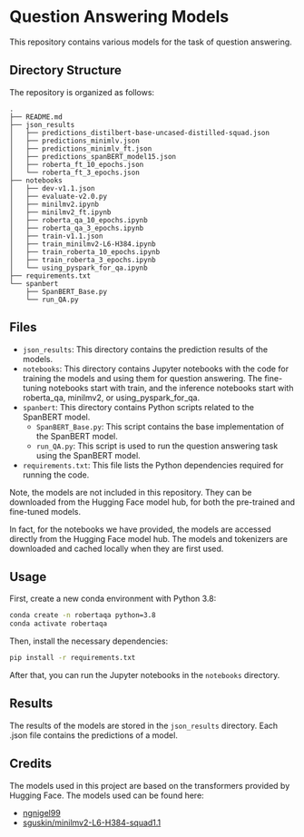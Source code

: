 # Question Answering Models

This repository contains various models for the task of question answering.

## Directory Structure

The repository is organized as follows:
```
.
├── README.md
├── json_results
│   ├── predictions_distilbert-base-uncased-distilled-squad.json
│   ├── predictions_minimlv.json
│   ├── predictions_minimlv_ft.json
│   ├── predictions_spanBERT_model15.json
│   ├── roberta_ft_10_epochs.json
│   └── roberta_ft_3_epochs.json
├── notebooks
│   ├── dev-v1.1.json
│   ├── evaluate-v2.0.py
│   ├── minilmv2.ipynb
│   ├── minilmv2_ft.ipynb
│   ├── roberta_qa_10_epochs.ipynb
│   ├── roberta_qa_3_epochs.ipynb
│   ├── train-v1.1.json
│   ├── train_minilmv2-L6-H384.ipynb
│   ├── train_roberta_10_epochs.ipynb
│   ├── train_roberta_3_epochs.ipynb
│   └── using_pyspark_for_qa.ipynb
├── requirements.txt
└── spanbert
    ├── SpanBERT_Base.py
    └── run_QA.py
```
## Files

- `json_results`: This directory contains the prediction results of the models.
- `notebooks`: This directory contains Jupyter notebooks with the code for training the models and using them for question answering. The fine-tuning notebooks start with train, and the inference notebooks start with roberta_qa, minilmv2, or using_pyspark_for_qa.
- `spanbert`: This directory contains Python scripts related to the SpanBERT model. 
    - `SpanBERT_Base.py`: This script contains the base implementation of the SpanBERT model.
    - `run_QA.py`: This script is used to run the question answering task using the SpanBERT model.
- `requirements.txt`: This file lists the Python dependencies required for running the code.

Note, the models are not included in this repository. They can be downloaded from the Hugging Face model hub, for both the pre-trained and fine-tuned models.

In fact, for the notebooks we have provided, the models are accessed directly from the Hugging Face model hub. The models and tokenizers are downloaded and cached locally when they are first used.

## Usage

First, create a new conda environment with Python 3.8:

```bash
conda create -n robertaqa python=3.8
conda activate robertaqa
```

Then, install the necessary dependencies:

```bash
pip install -r requirements.txt
```

After that, you can run the Jupyter notebooks in the `notebooks` directory.

## Results

The results of the models are stored in the `json_results` directory. Each .json file contains the predictions of a model.

## Credits

The models used in this project are based on the transformers provided by Hugging Face. The models used can be found here:

- [ngnigel99](https://huggingface.co/ngnigel99)
- [sguskin/minilmv2-L6-H384-squad1.1](https://huggingface.co/sguskin/minilmv2-L6-H384-squad1.1)

